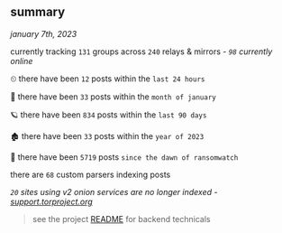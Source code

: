 
## summary
_january 7th, 2023_

currently tracking `131` groups across `240` relays & mirrors - _`98` currently online_

⏲ there have been `12` posts within the `last 24 hours`

🦈 there have been `33` posts within the `month of january`

🪐 there have been `834` posts within the `last 90 days`

🏚 there have been `33` posts within the `year of 2023`

🦕 there have been `5719` posts `since the dawn of ransomwatch`

there are `68` custom parsers indexing posts

_`20` sites using v2 onion services are no longer indexed - [support.torproject.org](https://support.torproject.org/onionservices/v2-deprecation/)_

> see the project [README](https://github.com/joshhighet/ransomwatch#ransomwatch--) for backend technicals
